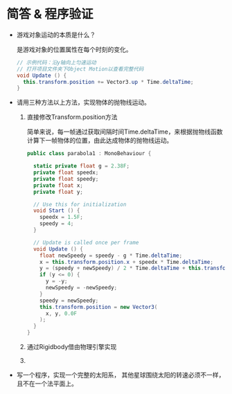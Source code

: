 # 简答 & 程序验证

- 游戏对象运动的本质是什么？

  是游戏对象的位置属性在每个时刻的变化。

  ```cs
  // 示例代码：沿y轴向上匀速运动
  // 打开项目文件夹下Object Motion以查看完整代码
  void Update () {
    this.transform.position += Vector3.up * Time.deltaTime;
  }
  ```

- 请用三种方法以上方法，实现物体的抛物线运动。

  1. 直接修改Transform.position方法

      简单来说，每一帧通过获取间隔时间Time.deltaTime，来根据抛物线函数计算下一帧物体的位置，由此达成物体的抛物线运动。

      ```cs
      public class parabola1 : MonoBehaviour {

        static private float g = 2.38F;
        private float speedx;
        private float speedy;
        private float x;
        private float y;

        // Use this for initialization
        void Start () {
          speedx = 1.5F;
          speedy = 4;
        }

        // Update is called once per frame
        void Update () {
          float newSpeedy = speedy - g * Time.deltaTime;
          x = this.transform.position.x + speedx * Time.deltaTime;
          y = (speedy + newSpeedy) / 2 * Time.deltaTime + this.transform.position.y;
          if (y <= 0) {
            y = -y;
            newSpeedy = -newSpeedy;
          }
          speedy = newSpeedy;
          this.transform.position = new Vector3(
            x, y, 0.0F
          );
        }
      }
      ```
  1. 通过Rigidbody借由物理引擎实现
  1.

- 写一个程序，实现一个完整的太阳系， 其他星球围绕太阳的转速必须不一样，且不在一个法平面上。